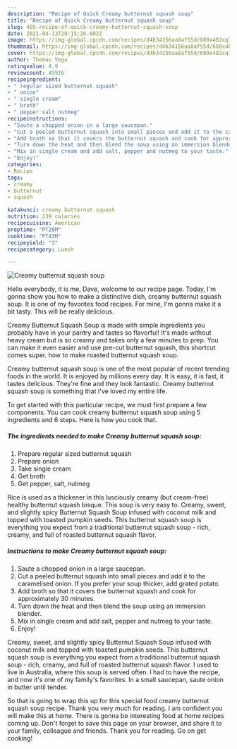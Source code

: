 ```yaml
---
description: "Recipe of Quick Creamy butternut squash soup"
title: "Recipe of Quick Creamy butternut squash soup"
slug: 405-recipe-of-quick-creamy-butternut-squash-soup
date: 2021-04-13T20:15:26.602Z
image: https://img-global.cpcdn.com/recipes/d4b34156aa8af55d/680x482cq70/creamy-butternut-squash-soup-recipe-main-photo.jpg
thumbnail: https://img-global.cpcdn.com/recipes/d4b34156aa8af55d/680x482cq70/creamy-butternut-squash-soup-recipe-main-photo.jpg
cover: https://img-global.cpcdn.com/recipes/d4b34156aa8af55d/680x482cq70/creamy-butternut-squash-soup-recipe-main-photo.jpg
author: Thomas Vega
ratingvalue: 4.9
reviewcount: 45916
recipeingredient:
- " regular sized butternut squash"
- " onion"
- " single cream"
- " broth"
- " pepper salt nutmeg"
recipeinstructions:
- "Saute a chopped onion in a large saucepan."
- "Cut a peeled butternut squash into small pieces and add it to the caramelised onion. If you prefer your soup thicker, add grated potato."
- "Add broth so that it covers the butternut squash and cook for approximately 30 minutes."
- "Turn down the heat and then blend the soup using an immersion blender."
- "Mix in single cream and add salt, pepper and nutmeg to your taste."
- "Enjoy!"
categories:
- Recipe
tags:
- creamy
- butternut
- squash

katakunci: creamy butternut squash 
nutrition: 239 calories
recipecuisine: American
preptime: "PT26M"
cooktime: "PT43M"
recipeyield: "3"
recipecategory: Lunch

---
```



![Creamy butternut squash soup](https://img-global.cpcdn.com/recipes/d4b34156aa8af55d/680x482cq70/creamy-butternut-squash-soup-recipe-main-photo.jpg)

Hello everybody, it is me, Dave, welcome to our recipe page. Today, I'm gonna show you how to make a distinctive dish, creamy butternut squash soup. It is one of my favorites food recipes. For mine, I'm gonna make it a bit tasty. This will be really delicious.

Creamy Butternut Squash Soup is made with simple ingredients you probably have in your pantry and tastes so flavorful! It&#39;s made without heavy cream but is so creamy and takes only a few minutes to prep. You can make it even easier and use pre-cut butternut squash, this shortcut comes super. how to make roasted butternut squash soup.

Creamy butternut squash soup is one of the most popular of recent trending foods in the world. It is enjoyed by millions every day. It is easy, it is fast, it tastes delicious. They're fine and they look fantastic. Creamy butternut squash soup is something that I've loved my entire life.


To get started with this particular recipe, we must first prepare a few components. You can cook creamy butternut squash soup using 5 ingredients and 6 steps. Here is how you cook that.

<!--inarticleads1-->

##### The ingredients needed to make Creamy butternut squash soup:

1. Prepare  regular sized butternut squash
1. Prepare  onion
1. Take  single cream
1. Get  broth
1. Get  pepper, salt, nutmeg


Rice is used as a thickener in this lusciously creamy (but cream-free) healthy butternut squash bisque. This soup is very easy to. Creamy, sweet, and slightly spicy Butternut Squash Soup infused with coconut milk and topped with toasted pumpkin seeds. This butternut squash soup is everything you expect from a traditional butternut squash soup - rich, creamy, and full of roasted butternut squash flavor. 

<!--inarticleads2-->

##### Instructions to make Creamy butternut squash soup:

1. Saute a chopped onion in a large saucepan.
1. Cut a peeled butternut squash into small pieces and add it to the caramelised onion. If you prefer your soup thicker, add grated potato.
1. Add broth so that it covers the butternut squash and cook for approximately 30 minutes.
1. Turn down the heat and then blend the soup using an immersion blender.
1. Mix in single cream and add salt, pepper and nutmeg to your taste.
1. Enjoy!


Creamy, sweet, and slightly spicy Butternut Squash Soup infused with coconut milk and topped with toasted pumpkin seeds. This butternut squash soup is everything you expect from a traditional butternut squash soup - rich, creamy, and full of roasted butternut squash flavor. I used to live in Australia, where this soup is served often. I had to have the recipe, and now it&#39;s one of my family&#39;s favorites. In a small saucepan, saute onion in butter until tender. 

So that is going to wrap this up for this special food creamy butternut squash soup recipe. Thank you very much for reading. I am confident you will make this at home. There is gonna be interesting food at home recipes coming up. Don't forget to save this page on your browser, and share it to your family, colleague and friends. Thank you for reading. Go on get cooking!
